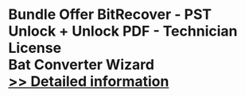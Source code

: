 # Bundle Offer BitRecover - PST Unlock + Unlock PDF - Technician License<br />Bat Converter Wizard<br />[>> Detailed information](https://secure.shareit.com/shareit/product.html?productid=300954722&affiliateid=200057808)
